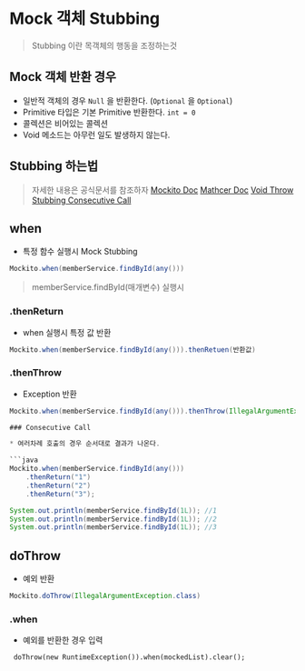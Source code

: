 # Mock 객체 Stubbing

> Stubbing 이란 목객체의 행동을 조정하는것



## Mock 객체 반환 경우

* 일반적 객체의 경우 `Null` 을 반환한다. (`Optional` 을 `Optional`) 
* Primitive 타입은 기본 Primitive 반환한다. `int = 0`
* 콜렉션은 비어있는 콜렉션
* Void 메소드는 아무런 일도 발생하지 않는다.



## Stubbing 하는법

> 자세한 내용은 공식문서를 참조하자
> [Mockito Doc](https://javadoc.io/doc/org.mockito/mockito-core/latest/org/mockito/Mockito.html#2)
> [Mathcer Doc](https://javadoc.io/doc/org.mockito/mockito-core/latest/org/mockito/Mockito.html#3)
> [Void Throw](https://javadoc.io/doc/org.mockito/mockito-core/latest/org/mockito/Mockito.html#5)
> [Stubbing Consecutive Call](https://javadoc.io/doc/org.mockito/mockito-core/latest/org/mockito/Mockito.html#10)



## when

* 특정 함수 실행시 Mock Stubbing

```java
Mockito.when(memberService.findById(any()))
```

> memberService.findById(매개변수) 실행시 

### .thenReturn

* when 실행시 특정 값 반환

```java
Mockito.when(memberService.findById(any())).thenRetuen(반환값)
```

### .thenThrow

* Exception 반환

```java
Mockito.when(memberService.findById(any())).thenThrow(IllegalArgumentException.class)

### Consecutive Call

* 여러차례 호출의 경우 순서대로 결과가 나온다.

```java
Mockito.when(memberService.findById(any()))
    .thenReturn("1")
    .thenReturn("2")
    .thenReturn("3");

System.out.println(memberService.findById(1L)); //1
System.out.println(memberService.findById(1L)); //2
System.out.println(memberService.findById(1L)); //3
```





## doThrow

* 예외 반환

```java
Mockito.doThrow(IllegalArgumentException.class)
```

### .when

* 예외를 반환한 경우 입력 

```
 doThrow(new RuntimeException()).when(mockedList).clear();
```

